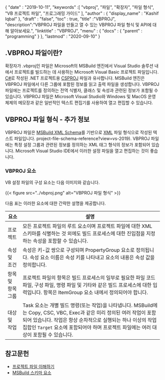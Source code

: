 {
  "date" : "2019-10-11",
  "keywords" :[ "vbproj", "파일", "확장자", "파일 형식", "VB 프로젝트 파일", "프로그래밍 가이드" ],
  "author" : {
    "display_name" : "Kashif Iqbal"
},
  "draft" : "false",
  "toc" : true,
  "title" :"VBPROJ",
  "description":"VBPROJ 파일을 만들고 열 수 있는 VBPROJ 파일 형식 및 API에 대해 알아보세요.",
  "linktitle" : "VBPROJ",
  "menu" : {
    "docs" : {
      "parent" : "programming"
}
},
  "lastmod" : "2020-09-10"
}

## .VBPROJ 파일이란?

확장자가 .vbproj인 파일은 Microsoft의 MSBuild 엔진에서 Visual Studio 솔루션 내에서 프로젝트를 빌드하는 데 사용하는 Microsoft Visual Basic 프로젝트 파일입니다. [C#](/ko/programming/cs/)로 작성된 .NET 프로젝트용 [CSPROJ](/ko/programming/csproj/) 파일과 유사합니다. MSBuild 엔진은 VBPROJ 파일에서 다른 그룹에 포함된 정보를 읽고 출력 파일을 생성합니다. VBPROJ 파일에는 프로젝트를 정의하는 전역 식별자, 클래스 및 속성과 관련된 정보가 포함될 수 있습니다. VBPROJ 파일은 Microsoft Visual Studio와 Windows 및 MacOS 운영 체제의 메모장과 같은 일반적인 텍스트 편집기를 사용하여 열고 편집할 수 있습니다.

## VBPROJ 파일 형식 - 추가 정보

VBPROJ 파일은 [MSBuild XML Schema](https://learn.microsoft.com/en-us/visualstudio/msbuild/msbuild-)를 기반으로 [XML](/ko/web/xml/) 파일 형식으로 작성된 텍스트 파일입니다. project-file-schema-reference?view=vs-2019). VBPROJ 파일에는 특정 설정 그룹과 관련된 정보를 정의하는 XML 태그 형식의 정보가 포함되어 있습니다. Microsoft Visual Studio IDE에서 이러한 설정 파일을 열고 편집하는 것이 좋습니다.

### VBPROJ 요소

VB 설정 파일의 구성 요소는 다음 이미지와 같습니다.

{{< figure src="../vbproj.png" alt="VBPROJ 파일 형식" >}}

다음 표는 이러한 요소에 대한 간략한 설명을 제공합니다.

|요소|설명|
---|---|
|프로젝트| 모든 프로젝트 파일의 루트 요소이며 프로젝트 파일에 대한 XML 스키마를 식별하는 것 외에도 빌드 프로세스에 대한 진입점을 지정하는 속성을 포함할 수 있습니다.
|속성 및 조건| 속성은 키-값 쌍으로 구성되며 PropertyGroup 요소로 정의됩니다. 속성 요소 이름은 속성 키를 나타내고 요소의 내용은 속성 값을 정의합니다.|
|항목 및 항목 그룹|프로젝트 파일의 항목은 빌드 프로세스의 일부로 필요한 파일 코드 파일, 구성 파일, 명령 파일 및 기타와 같은 빌드 프로세스에 대한 입력입니다. 항목은 ItemGroup 요소 내에서 정의되어야 합니다.|
|대상 및 작업| Task 요소는 개별 빌드 명령(또는 작업)을 나타냅니다. MSBuild에는 Copy, CSC, VBC, Exec과 같은 미리 정의된 여러 작업이 포함되어 있습니다. 작업은 항상 순차적으로 실행되는 하나 이상의 작업 집합인 `Target` 요소에 포함되어야 하며 프로젝트 파일에는 여러 대상이 포함될 수 있습니다.|

## 참고문헌

* [프로젝트 파일 이해하기](https://learn.microsoft.com/en-us/aspnet/web-forms/overview/deployment/web-deployment-in-the-enterprise/understanding-the-project-file)
* [MSBuild 스키마 요소](https://learn.microsoft.com/en-us/visualstudio/msbuild/msbuild-project-file-schema-reference?view=vs-2019)

